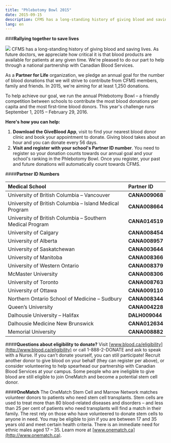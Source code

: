 ```yaml
---
title: "Phlebotomy Bowl 2015"
date: 2015-09-15
description: CFMS has a long-standing history of giving blood and saving lives. As future doctors, we appreciate how critical it is that blood products are available for patients at any given time. We’re pleased to do our part to help through a national partnership with Canadian Blood Services.
lang: en
---
```


###**Rallying together to save lives**

<img class="right" src="{{site.root}}/images/news-images/CAN-BLOOD.jpg">
CFMS has a long-standing history of giving blood and saving lives. As future doctors, we appreciate how critical it is that blood products are available for patients at any given time. We're pleased to do our part to help through a national partnership with Canadian Blood Services.  

As a **Partner for Life** organization, we pledge an annual goal for the number of blood donations that we will strive to contribute from CFMS members, family and friends. In 2015, we're aiming for at least 1,250 donations. 

To help achieve our goal, we run the annual Phlebotomy Bowl – a friendly competition between schools to contribute the most blood donations per capita and the most first-time blood donors. This year's challenge runs September 1, 2015 – February 29, 2016. 

**Here's how you can help:** 

1. **Download the GiveBlood App**, visit to find your nearest blood donor clinic and book your appointment to donate. Giving blood takes about an hour and you can donate every 56 days. 
2. **Visit and register with your school's Partner ID number**. You need to register so your donation counts towards our annual goal and your school's ranking in the Phlebotomy Bowl. Once you register, your past and future donations will automatically count towards CFMS.

####**Partner ID Numbers**

| Medical School | Partner ID |
|:-|:-|
| University of British Columbia – Vancouver | **CANA009068** |
| University of British Columbia – Island Medical Program | **CANA008664** |
| University of British Columbia – Southern Medical Program | **CANA014519** |
| University of Calgary | **CANA008454** |
| University of Alberta | **CANA008957** |
| University of Saskatchewan | **CANA003644** |
| University of Manitoba | **CANA008366** |
| University of Western Ontario | **CANA008379** |
| McMaster University | **CANA008306** |
| University of Toronto | **CANA008763** |
| University of Ottawa | **CANA009110** |
| Northern Ontario School of Medicine – Sudbury | **CANA008344** |
| Queen’s University | **CANA004228** |
| Dalhousie University – Halifax | **DALH009044**| 
| Dalhousie Medicine New Brunswick | **CANA012634** |
| Memorial University | **CANA008882** |

####**Questions about eligibility to donate?**
Visit [www.blood.ca/eligibility](http://www.blood.ca/eligibility) or call 1-888-2-DONATE and ask to speak with a Nurse. If you can’t donate yourself, you can still participate! Recruit another donor to give blood on your behalf (they can register per above), or consider volunteering to help spearhead our partnership with Canadian Blood Services at your campus. Some people who are ineligible to give blood are still eligible to join OneMatch and become a potential stem cell donor. 

####**OneMatch**
The OneMatch Stem Cell and Marrow Network matches volunteer donors to patients who need stem cell transplants. Stem cells are used to treat more than 80 blood-related diseases and disorders – and less than 25 per cent of patients who need transplants will find a match in their family. The rest rely on those who have volunteered to donate stem cells to anyone in need. You may be eligible to join if you are between 17 and 35 years old and meet certain health criteria. There is an immediate need for ethnic males aged 17 – 35. Learn more at [www.onematch.ca](http://www.onematch.ca).